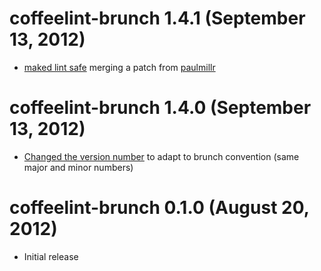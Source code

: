 # coffeelint-brunch 1.4.1 (September 13, 2012)
* [maked lint safe](https://github.com/ilkosta/coffeelint-brunch/commit/bb41fd0dea5c3204bfa7b43f3594abdfd2aff72b) merging a patch from [paulmillr](https://github.com/paulmillr)
# coffeelint-brunch 1.4.0 (September 13, 2012)
* [Changed the version number](https://github.com/ilkosta/coffeelint-brunch/issues/3) to adapt to brunch convention (same major and minor numbers)
# coffeelint-brunch 0.1.0 (August 20, 2012)
* Initial release
